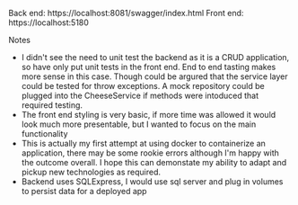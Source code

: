 Back end: https://localhost:8081/swagger/index.html
Front end: https://localhost:5180

Notes
- I didn't see the need to unit test the backend as it is a CRUD application, so have only put unit tests in the front end. End to end tasting makes more sense in this case. Though could be argured that the service layer could be tested for throw exceptions. A mock repository could be plugged into the CheeseService if methods were intoduced that required testing.
- The front end styling is very basic, if more time was allowed it would look much more presentable, but I wanted to focus on the main functionality 
- This is actually my first attempt at using docker to containerize an application, there may be some rookie errors although I'm happy with the outcome overall. I hope this can demonstate my ability to adapt and pickup new technologies as required.
- Backend uses SQLExpress, I would use sql server and plug in volumes to persist data for a deployed app